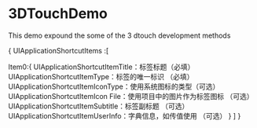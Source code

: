 # 3DTouchDemo
This demo expound the some of the 3 dtouch development methods

{ 
UIApplicationShortcutItems :[

Item0:{
UIApplicationShortcutItemTitle：标签标题（必填）
UIApplicationShortcutItemType：标签的唯一标识 （必填）
UIApplicationShortcutItemIconType：使用系统图标的类型（可选）
UIApplicationShortcutItemIcon File：使用项目中的图片作为标签图标 （可选）
UIApplicationShortcutItemSubtitle：标签副标题 （可选）
UIApplicationShortcutItemUserInfo：字典信息，如传值使用 （可选）
       }
  ]
}
